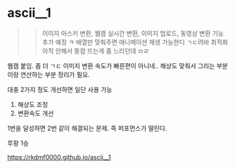 # ascii__1

>> 이미지 아스키 변환, 웹캠 실시간 변환, 이미지 업로드, 동영상 변환 기능 추가 예정 ㅋ
>> 배열만 맞춰주면 애니메이션 재생 가능한디 ㄱㄷ려바
>> 최적화 아직 안해서 똥컴 뜨는게 좀 느리던데 ㅁㄹ 


웹캠 붙임. 좀 더 ㄱㄷ
이미지 변환 속도가 빠른편이 아니네..
해상도 맞춰서 그리는 부분이랑 연산하는 부분 정리가 필요.


대충 2가지 정도 개선하면 일단 사용 가능
1. 해상도 조정
2. 변환속도 개선

1번을 달성하면 2번 같이 해결되는 문제.
즉 퍼포먼스가 딸린다.


루팡 1승

https://rkdmf0000.github.io/ascii__1
